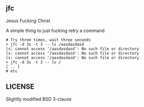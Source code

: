 jfc
---

Jesus Fucking Christ

A simple thing to just fucking retry a command

```shell
# Try three times, wait three seconds
> jfc -d 3s -t 3 -- ls /aasdasdasd
ls: cannot access '/aasdasdasd': No such file or directory
ls: cannot access '/aasdasdasd': No such file or directory
ls: cannot access '/aasdasdasd': No such file or directory
> jfc -d 3s -t 3 -- ls /
[ .. ]
# etc
```

LICENSE
-------

Slightly modified BSD 3-clause
